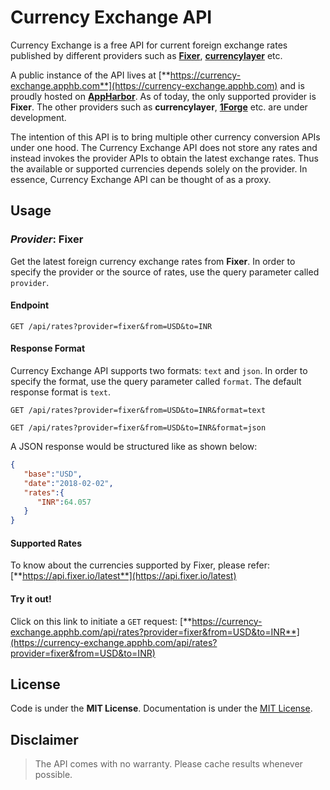 # Currency Exchange API

Currency Exchange is a free API for current foreign exchange rates published by different providers such as [**Fixer**](http://fixer.io/), [**currencylayer**](https://currencylayer.com/) etc. 

A public instance of the API lives at [**https://currency-exchange.apphb.com**](https://currency-exchange.apphb.com) and is proudly hosted on [**AppHarbor**](https://appharbor.com/). As of today, the only supported provider is **Fixer**. The other providers such as **currencylayer**, [**1Forge**](https://1forge.com/forex-data-api) etc. are under development.

The intention of this API is to bring multiple other currency conversion APIs under one hood. The Currency Exchange API does not store any rates and instead invokes the provider APIs to obtain the latest exchange rates. Thus the available or supported currencies depends solely on the provider. In essence, Currency Exchange API can be thought of as a proxy.


## Usage

### _Provider_: Fixer
Get the latest foreign currency exchange rates from **Fixer**. In order to specify the provider or the source of rates, use the query parameter called `provider`.

#### Endpoint
```http
GET /api/rates?provider=fixer&from=USD&to=INR
```

#### Response Format
Currency Exchange API supports two formats: `text` and `json`. In order to specify the format, use the query parameter called `format`. The default response format is `text`.

```http
GET /api/rates?provider=fixer&from=USD&to=INR&format=text
```

```http
GET /api/rates?provider=fixer&from=USD&to=INR&format=json
```

A JSON response would be structured like as shown below:

```json
{  
   "base":"USD",
   "date":"2018-02-02",
   "rates":{  
      "INR":64.057
   }
}
```

#### Supported Rates
To know about the currencies supported by Fixer, please refer: [**https://api.fixer.io/latest**](https://api.fixer.io/latest)

#### Try it out!
Click on this link to initiate a `GET` request: [**https://currency-exchange.apphb.com/api/rates?provider=fixer&from=USD&to=INR**](https://currency-exchange.apphb.com/api/rates?provider=fixer&from=USD&to=INR)

## License
Code is under the **MIT License**.
Documentation is under the [MIT License](https://opensource.org/licenses/MIT).

## Disclaimer
> The API comes with no warranty. Please cache results whenever possible.
